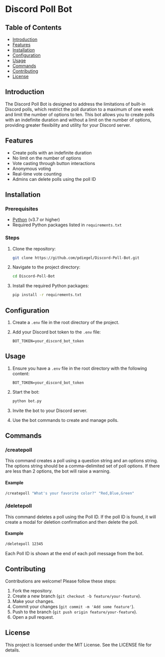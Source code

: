 # Discord Poll Bot

## Table of Contents

- [Introduction](#introduction)
- [Features](#features)
- [Installation](#installation)
- [Configuration](#configuration)
- [Usage](#usage)
- [Commands](#commands)
- [Contributing](#contributing)
- [License](#license)

## Introduction

The Discord Poll Bot is designed to address the limitations of built-in Discord polls, which restrict the poll duration to a maximum of one week and limit the number of options to ten. This bot allows you to create polls with an indefinite duration and without a limit on the number of options, providing greater flexibility and utility for your Discord server.

## Features

- Create polls with an indefinite duration
- No limit on the number of options
- Vote casting through button interactions
- Anonymous voting
- Real-time vote counting
- Admins can delete polls using the poll ID

## Installation

### Prerequisites

- [Python](https://www.python.org/) (v3.7 or higher)
- Required Python packages listed in `requirements.txt`

### Steps

1. Clone the repository:

    ```sh
    git clone https://github.com/pdiegel/Discord-Poll-Bot.git
    ```

2. Navigate to the project directory:

    ```sh
    cd Discord-Poll-Bot
    ```

3. Install the required Python packages:

    ```sh
    pip install -r requirements.txt
    ```

## Configuration

1. Create a `.env` file in the root directory of the project.
2. Add your Discord bot token to the `.env` file:

    ```env
    BOT_TOKEN=your_discord_bot_token
    ```

## Usage

1. Ensure you have a `.env` file in the root directory with the following content:

    ```env
    BOT_TOKEN=your_discord_bot_token
    ```

2. Start the bot:

    ```sh
    python bot.py
    ```

3. Invite the bot to your Discord server.
4. Use the bot commands to create and manage polls.

## Commands

### /createpoll

This command creates a poll using a question string and an options string. The options string should be a comma-delimited set of poll options. If there are less than 2 options, the bot will raise a warning.

#### Example

```sh
/createpoll "What's your favorite color?" "Red,Blue,Green"
```

### /deletepoll

This command deletes a poll using the Poll ID. If the poll ID is found, it will create a modal for deletion confirmation and then delete the poll.

#### Example

```sh
/deletepoll 12345
```

Each Poll ID is shown at the end of each poll message from the bot.

## Contributing

Contributions are welcome! Please follow these steps:

1. Fork the repository.
2. Create a new branch (`git checkout -b feature/your-feature`).
3. Make your changes.
4. Commit your changes (`git commit -m 'Add some feature'`).
5. Push to the branch (`git push origin feature/your-feature`).
6. Open a pull request.

## License

This project is licensed under the MIT License. See the LICENSE file for details.

